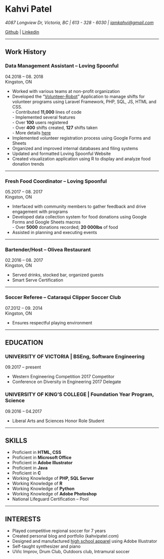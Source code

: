 
# Kahvi Patel
*4087 Longview Dr, Victoria, BC |  613 - 328 - 6030 | iamkahvi@gmail.com*  

[Github](http://github.com/iamkahvi) | [Linkedin](linkedin.com/in/kahvi-patel)

---

## Work History

### **Data Management Assistant** – Loving Spoonful
04.2018 – 08. 2018  
Kingston, ON  

- Worked with various teams at non-profit organization
- Developed the “[Volunteer-Robot](https://iamkahvi.github.io/2018/09/Volunteer-Robot)” Application to manage shifts for volunteer programs using Laravel Framework, PHP, SQL, JS, HTML and CSS.  
		- Contributed **11,000** lines of code  
		- Implemented several features  
		- Over **100** users registered  
		- Over **400** shifts created, **127** shifts taken  
		- More details [here](https://iamkahvi.github.io/2018/09/Volunteer-Robot)  
- Implemented volunteer registration process using Google Forms and Sheets
- Organized and improved internal databases and filing systems
- Updated and formatted Loving Spoonful Website
- Created visualization application using R to display and analyze food donation trends

---

### **Fresh Food Coordinator** – Loving Spoonful
05.2017 – 08. 2017  
Kingston, ON
- Interfaced with community members to gather feedback and drive engagement with programs
- Developed data collection system for food donations using Google Forms and Google Sheets macros   
		- Over **5000** donations recorded; **20 000lbs** of food    
- Assisted in planning and executing events


---

### **Bartender/Host** – Olivea Restaurant
02.2016 – 08. 2017  
Kingston, ON
- Served drinks, stocked bar, organized guests
-	Smart Serve Certification

---

### **Soccer Referee** – Cataraqui Clipper Soccer Club
07.2012 – 09. 2014  
Kingston, ON
-	Ensures respectful playing environment

<hr>

## EDUCATION

### UNIVERSITY OF VICTORIA | **BSEng, Software Engineering**
09.2017 – present  
- Western Engineering Competition 2017 Competitor
- Conference on Diversity in Engineering 2017 Delegate

### UNIVERSITY OF KING’S COLLEGE | **Foundation Year Program, Science**
09.2016 – 04.2017  

- Liberal Arts and Sciences Honor Role Student

<hr>

## SKILLS

- Proficient in **HTML, CSS**
- Proficient in **Microsoft Office**
- Proficient in **Adobe Illustrator**
- Proficient in **Java**
- Proficient in **C**	 
- Working Knowledge of **PHP, SQL Server**
- Working Knowledge of **R**
- Working Knowledge of **Python**
- Working Knowledge of **Adobe Photoshop**
- National Lifeguard Certification – Pool

<hr>

## INTERESTS

- Played competitive regional soccer for 7 years
- Created personal blog and portfolio (kahvipatel.com)
- Designed and manufactured [high school apparel](http://kahvipatel.com/portfolio.html#/view/ID15740) using Adobe Illustrator
- Self-taught synthesizer and piano
- UVic Improv, Drum Club, Outdoors club, Intramural soccer
